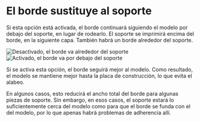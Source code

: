 El borde sustituye al soporte
====
Si esta opción está activada, el borde continuará siguiendo el modelo por debajo del soporte, en lugar de rodearlo. El soporte se imprimirá encima del borde, en la siguiente capa. También habrá un borde alrededor del soporte.

<!--screenshot {
"image_path": "brim_replaces_support_disabled.png",
"models": [{"script": "castle.scad"}],
"camera_position": [0, 100, -136],
"settings": {
    "adhesion_type": "brim",
    "support_enable": true,
    "brim_replaces_support": false
},
"colours": 64
}-->
<!--screenshot {
"image_path": "brim_replaces_support_enabled.png",
"models": [{"script": "castle.scad"}],
"camera_position": [0, 100, -136],
"settings": {
    "adhesion_type": "brim",
    "support_enable": true,
    "brim_replaces_support": true
},
"colours": 64
}-->
![Desactivado, el borde va alrededor del soporte](../images/brim_replaces_support_disabled.png)
![Activado, el borde va por debajo del soporte](../images/brim_replaces_support_enabled.png)

Si se activa esta opción, el borde seguirá mejor al modelo. Como resultado, el modelo se mantiene mejor hasta la placa de construcción, lo que evita el alabeo.

En algunos casos, esto reducirá el ancho total del borde para algunas piezas de soporte. Sin embargo, en esos casos, el soporte estará lo suficientemente cerca del modelo como para que el borde se funda con el del modelo, por lo que apenas habrá problemas de adherencia allí.